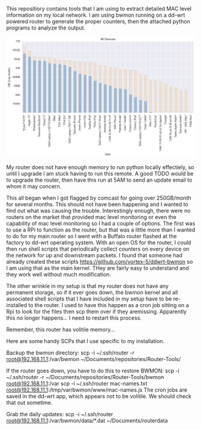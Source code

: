 This repositiory contains tools that I am using to extract detailed MAC level information on my local network. I am using bwmon running on a dd-wrt powered router to generate the proper counters, then the attached python programs to analyze the output.

![MonthlyLegacy](https://github.com/scoyote/Router-Tools/blob/master/legacyVScurrent.png?raw=true)

My router does not have enough memory to run python locally effectiely, so until I upgrade I am stuck having to run this remote. A good TODO would be to upgrade the router, then have this run at 5AM to send an update email to whom it may concern.

This all began when I got flagged by comcast for going over 250GB/month for several months. This should not have been happening and I wanted to find out what was causing the trouble. Interestingly enough, there were no routers on the market that provided mac level monitoring or even the capability of mac level monitoring so I had a couple of options. The first was to use a RPi to function as the router, but that was a little more than I wanted to do for my main router so I went with a Buffalo router flashed at the factory to dd-wrt operating system. With an open OS for the router, I could then run shell scripts that periodically collect counters on every device on the network for up and downstream packets. I found that someone had already created these scripts https://github.com/vortex-5/ddwrt-bwmon so I am using that as the main kernel. THey are fairly easy to understand and they work well without much modification. 

The other wrinkle in my setup is that my router does not have any permanent storage, so if it ever goes down, the bwmon kernel and all associated shell scripts that I have included in my setup have to be re-installed to the router. I used to have this happen as a cron job sitting on a Rpi to look for the files then scp them over if they aremissing. Apparently this no longer happens... I need to restart this process.

Remember, this router has volitile memory…

Here are some handy SCPs that I use specific to my installation.

Backup the bwmon directory:
scp -i ~/.ssh/router -r root@192.168.11.1:/var/bwmon ~/Documents/repositories/Router-Tools/

If the router goes down, you have to do this to restore BWMON:
scp -i ~/.ssh/router -r ~/Documents/repositories/Router-Tools/bwmon root@192.168.11.1:/var
scp -i ~/.ssh/router mac-names.txt root@192.168.11.1:/tmp/var/bwmon/www/mac-names.js
The cron jobs are saved in the dd-wrt app, which appears not to be volitile. We should check that out sometime.

Grab the daily updates:
scp -i ~/.ssh/router root@192.168.11.1:/var/bwmon/data/*.dat ~/Documents/routerdata
